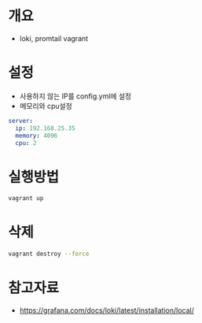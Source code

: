 # 개요
* loki, promtail vagrant


# 설정
* 사용하지 않는 IP를 config.yml에 설정
* 메모리와 cpu설정
```yaml
server:
  ip: 192.168.25.35
  memory: 4096
  cpu: 2
```

# 실행방법
```sh
vagrant up
```

# 삭제
```sh
vagrant destroy --force
```

# 참고자료
* https://grafana.com/docs/loki/latest/installation/local/